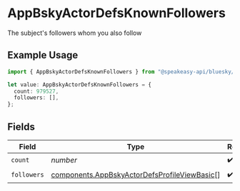 # AppBskyActorDefsKnownFollowers

The subject's followers whom you also follow

## Example Usage

```typescript
import { AppBskyActorDefsKnownFollowers } from "@speakeasy-api/bluesky/models/components";

let value: AppBskyActorDefsKnownFollowers = {
  count: 979527,
  followers: [],
};
```

## Fields

| Field                                                                                                        | Type                                                                                                         | Required                                                                                                     | Description                                                                                                  |
| ------------------------------------------------------------------------------------------------------------ | ------------------------------------------------------------------------------------------------------------ | ------------------------------------------------------------------------------------------------------------ | ------------------------------------------------------------------------------------------------------------ |
| `count`                                                                                                      | *number*                                                                                                     | :heavy_check_mark:                                                                                           | N/A                                                                                                          |
| `followers`                                                                                                  | [components.AppBskyActorDefsProfileViewBasic](../../models/components/appbskyactordefsprofileviewbasic.md)[] | :heavy_check_mark:                                                                                           | N/A                                                                                                          |